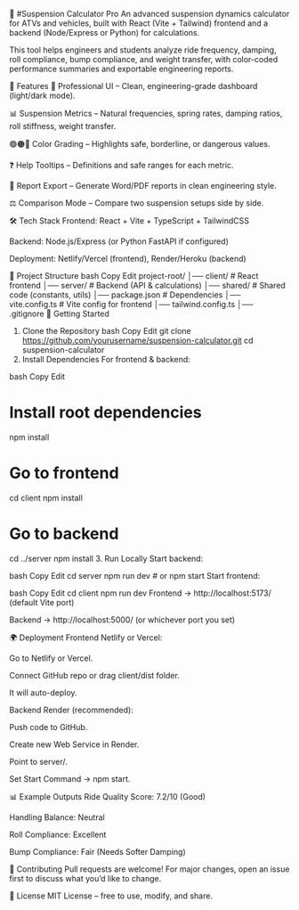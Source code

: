 🚗 #Suspension Calculator Pro
An advanced suspension dynamics calculator for ATVs and vehicles, built with React (Vite + Tailwind) frontend and a backend (Node/Express or Python) for calculations.

This tool helps engineers and students analyze ride frequency, damping, roll compliance, bump compliance, and weight transfer, with color-coded performance summaries and exportable engineering reports.

📌 Features
🎨 Professional UI – Clean, engineering-grade dashboard (light/dark mode).

📊 Suspension Metrics – Natural frequencies, spring rates, damping ratios, roll stiffness, weight transfer.

🟢🟠🔴 Color Grading – Highlights safe, borderline, or dangerous values.

❓ Help Tooltips – Definitions and safe ranges for each metric.

📑 Report Export – Generate Word/PDF reports in clean engineering style.

⚖️ Comparison Mode – Compare two suspension setups side by side.

🛠️ Tech Stack
Frontend: React + Vite + TypeScript + TailwindCSS

Backend: Node.js/Express (or Python FastAPI if configured)

Deployment: Netlify/Vercel (frontend), Render/Heroku (backend)

📂 Project Structure
bash
Copy
Edit
project-root/
│── client/          # React frontend
│── server/          # Backend (API & calculations)
│── shared/          # Shared code (constants, utils)
│── package.json     # Dependencies
│── vite.config.ts   # Vite config for frontend
│── tailwind.config.ts
│── .gitignore
🚀 Getting Started
1. Clone the Repository
bash
Copy
Edit
git clone https://github.com/yourusername/suspension-calculator.git
cd suspension-calculator
2. Install Dependencies
For frontend & backend:

bash
Copy
Edit
# Install root dependencies
npm install

# Go to frontend
cd client
npm install

# Go to backend
cd ../server
npm install
3. Run Locally
Start backend:

bash
Copy
Edit
cd server
npm run dev   # or npm start
Start frontend:

bash
Copy
Edit
cd client
npm run dev
Frontend → http://localhost:5173/ (default Vite port)

Backend → http://localhost:5000/ (or whichever port you set)

🌍 Deployment
Frontend
Netlify or Vercel:

Go to Netlify or Vercel.

Connect GitHub repo or drag client/dist folder.

It will auto-deploy.

Backend
Render (recommended):

Push code to GitHub.

Create new Web Service in Render.

Point to server/.

Set Start Command → npm start.

📊 Example Outputs
Ride Quality Score: 7.2/10 (Good)

Handling Balance: Neutral

Roll Compliance: Excellent

Bump Compliance: Fair (Needs Softer Damping)

🤝 Contributing
Pull requests are welcome! For major changes, open an issue first to discuss what you’d like to change.

📜 License
MIT License – free to use, modify, and share.


